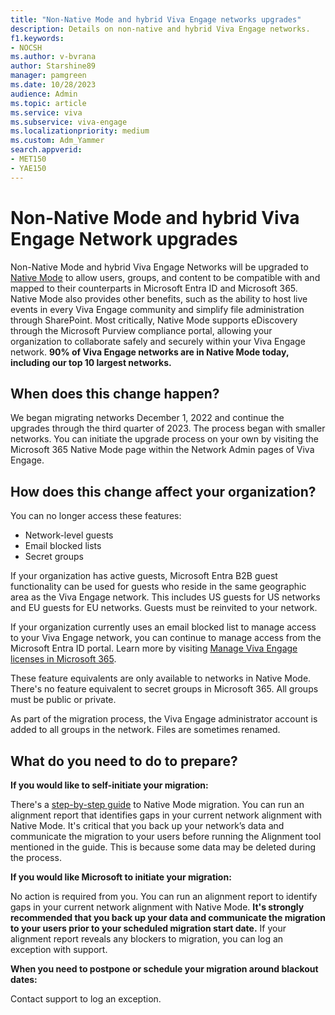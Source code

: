```yaml
---
title: "Non-Native Mode and hybrid Viva Engage networks upgrades"
description: Details on non-native and hybrid Viva Engage networks.
f1.keywords:
- NOCSH
ms.author: v-bvrana
author: Starshine89
manager: pamgreen
ms.date: 10/28/2023
audience: Admin
ms.topic: article
ms.service: viva
ms.subservice: viva-engage
ms.localizationpriority: medium
ms.custom: Adm_Yammer
search.appverid: 
- MET150
- YAE150
---
```


 # Non-Native Mode and hybrid Viva Engage Network upgrades

 Non-Native Mode and hybrid Viva Engage Networks will be upgraded to [Native Mode](../overview-native-mode.md) to allow users, groups, and content to be compatible with and mapped to their counterparts in Microsoft Entra ID and Microsoft 365. Native Mode also provides other benefits, such as the ability to host live events in every Viva Engage community and simplify file administration through SharePoint. Most critically, Native Mode supports eDiscovery through the Microsoft Purview compliance portal, allowing your organization to collaborate safely and securely within your Viva Engage network. **90% of Viva Engage networks are in Native Mode today, including our top 10 largest networks.**

 ## When does this change happen?

 We began migrating networks December 1, 2022 and continue the upgrades through the third quarter of 2023. The process began with smaller networks. You can initiate the upgrade process on your own by visiting the Microsoft 365 Native Mode page within the Network Admin pages of Viva Engage.

 ## How does this change affect your organization?

 You can no longer access these features:
 -	Network-level guests 
 -	Email blocked lists
 -	Secret groups

 If your organization has active guests, Microsoft Entra B2B guest functionality can be used for guests who reside in the same geographic area as the Viva Engage network. This includes US guests for US networks and EU guests for EU networks. Guests must be reinvited to your network.

If your organization currently uses an email blocked list to manage access to your Viva Engage network, you can continue to manage access from the Microsoft Entra ID portal. Learn more by visiting [Manage Viva Engage licenses in Microsoft 365](../manage-engage-licenses-microsoft-365.md).

These feature equivalents are only available to networks in Native Mode. There's no feature equivalent to secret groups in Microsoft 365. All groups must be public or private.

 As part of the migration process, the Viva Engage administrator account is added to all groups in the network. Files are sometimes renamed.

 ## What do you need to do to prepare?
 **If you would like to self-initiate your migration:**

 There's a [step-by-step guide](../native-mode-guide.md) to Native Mode migration. You can run an alignment report that identifies gaps in your current network alignment with Native Mode. It's critical that you back up your network’s data and communicate the migration to your users before running the Alignment tool mentioned in the guide. This is because some data may be deleted during the process.

 **If you would like Microsoft to initiate your migration:**

 No action is required from you. You can run an alignment report to identify gaps in your current network alignment with Native Mode. **It's strongly recommended that you back up your data and communicate the migration to your users prior to your scheduled migration start date.** If your alignment report reveals any blockers to migration, you can log an exception with support.

 **When you need to postpone or schedule your migration around blackout dates:**

 Contact support to log an exception.
